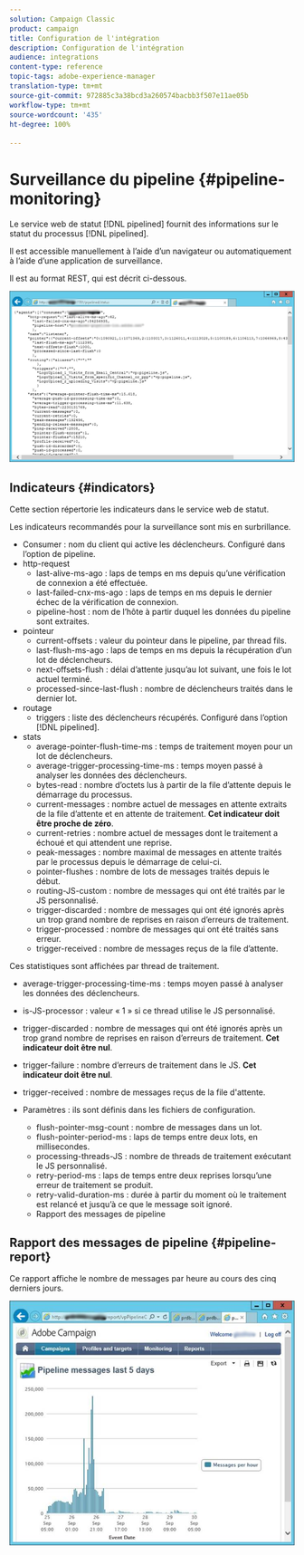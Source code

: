 ```yaml
---
solution: Campaign Classic
product: campaign
title: Configuration de l'intégration
description: Configuration de l'intégration
audience: integrations
content-type: reference
topic-tags: adobe-experience-manager
translation-type: tm+mt
source-git-commit: 972885c3a38bcd3a260574bacbb3f507e11ae05b
workflow-type: tm+mt
source-wordcount: '435'
ht-degree: 100%

---
```



# Surveillance du pipeline {#pipeline-monitoring}

Le service web de statut [!DNL pipelined] fournit des informations sur le statut du processus [!DNL pipelined].

Il est accessible manuellement à l’aide d’un navigateur ou automatiquement à l’aide d’une application de surveillance.

Il est au format REST, qui est décrit ci-dessous.

![](assets/triggers_8.png)

## Indicateurs {#indicators}

Cette section répertorie les indicateurs dans le service web de statut.

Les indicateurs recommandés pour la surveillance sont mis en surbrillance.

* Consumer : nom du client qui active les déclencheurs. Configuré dans l’option de pipeline.
* http-request
   * last-alive-ms-ago : laps de temps en ms depuis qu’une vérification de connexion a été effectuée.
   * last-failed-cnx-ms-ago : laps de temps en ms depuis le dernier échec de la vérification de connexion.
   * pipeline-host : nom de l’hôte à partir duquel les données du pipeline sont extraites.
* pointeur
   * current-offsets : valeur du pointeur dans le pipeline, par thread fils.
   * last-flush-ms-ago : laps de temps en ms depuis la récupération d’un lot de déclencheurs.
   * next-offsets-flush : délai d’attente jusqu’au lot suivant, une fois le lot actuel terminé.
   * processed-since-last-flush : nombre de déclencheurs traités dans le dernier lot.
* routage
   * triggers : liste des déclencheurs récupérés. Configuré dans l’option [!DNL pipelined].
* stats
   * average-pointer-flush-time-ms : temps de traitement moyen pour un lot de déclencheurs.
   * average-trigger-processing-time-ms : temps moyen passé à analyser les données des déclencheurs.
   * bytes-read : nombre d’octets lus à partir de la file d’attente depuis le démarrage du processus.
   * current-messages : nombre actuel de messages en attente extraits de la file d’attente et en attente de traitement. **Cet indicateur doit être proche de zéro**.
   * current-retries : nombre actuel de messages dont le traitement a échoué et qui attendent une reprise.
   * peak-messages : nombre maximal de messages en attente traités par le processus depuis le démarrage de celui-ci.
   * pointer-flushes : nombre de lots de messages traités depuis le début.
   * routing-JS-custom : nombre de messages qui ont été traités par le JS personnalisé.
   * trigger-discarded : nombre de messages qui ont été ignorés après un trop grand nombre de reprises en raison d’erreurs de traitement.
   * trigger-processed : nombre de messages qui ont été traités sans erreur.
   * trigger-received : nombre de messages reçus de la file d’attente.

Ces statistiques sont affichées par thread de traitement.

* average-trigger-processing-time-ms : temps moyen passé à analyser les données des déclencheurs.
* is-JS-processor : valeur « 1 » si ce thread utilise le JS personnalisé.
* trigger-discarded : nombre de messages qui ont été ignorés après un trop grand nombre de reprises en raison d’erreurs de traitement. **Cet indicateur doit être nul**.
* trigger-failure : nombre d’erreurs de traitement dans le JS. **Cet indicateur doit être nul**.
* trigger-received : nombre de messages reçus de la file d&#39;attente.

* Paramètres : ils sont définis dans les fichiers de configuration.
   * flush-pointer-msg-count : nombre de messages dans un lot.
   * flush-pointer-period-ms : laps de temps entre deux lots, en millisecondes.
   * processing-threads-JS : nombre de threads de traitement exécutant le JS personnalisé.
   * retry-period-ms : laps de temps entre deux reprises lorsqu’une erreur de traitement se produit.
   * retry-valid-duration-ms : durée à partir du moment où le traitement est relancé et jusqu’à ce que le message soit ignoré.
   * Rapport des messages de pipeline

## Rapport des messages de pipeline {#pipeline-report}

Ce rapport affiche le nombre de messages par heure au cours des cinq derniers jours.

![](assets/triggers_9.png)
